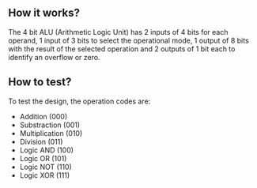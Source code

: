 
## How it works?

The 4 bit ALU (Arithmetic Logic Unit) has 2 inputs of 4 bits for each operand, 1 input of 3 bits to select the operational mode, 1 output of 8 bits with the result of the selected operation and 2 outputs of 1 bit each to identify an overflow or zero.

## How to test?

To test the design, the operation codes are: 

- Addition (000)
- Substraction (001)
- Multiplication (010) 
- Division (011) 
- Logic AND (100) 
- Logic OR (101) 
- Logic NOT (110) 
- Logic XOR (111) 





